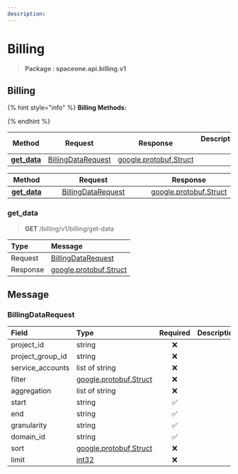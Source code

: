 ```yaml
---
description:  
---
```

# Billing

>  **Package : spaceone.api.billing.v1**

## Billing

{% hint style="info" %}
**Billing Methods:**

{%  endhint %}


| Method | Request | Response | Description &nbsp; &nbsp; &nbsp; &nbsp; &nbsp; &nbsp; &nbsp; &nbsp; &nbsp; &nbsp; &nbsp; |
| :-----: | :--------: | :--------: | :-------------------- |
| [**get_data**](billing.md#get_data)|   [BillingDataRequest](billing.md#billingdatarequest) |  [google.protobuf.Struct](https://github.com/protocolbuffers/protobuf/blob/master/src/google/protobuf/struct.proto)|  |TEST

| Method | Request | Response | Description &nbsp; &nbsp; &nbsp; &nbsp; &nbsp; &nbsp; &nbsp; &nbsp; &nbsp; &nbsp; &nbsp; |
| :-----: | :--------: | :--------: | :-------------------- |
|<div style="width:70px; text-align:center;">  [**get_data**](billing.md#get_data) </div> | <div style="width:200px; text-align:center;">    [BillingDataRequest](billing.md#billingdatarequest)  </div> | <div style="width:200px; text-align:center;">  [google.protobuf.Struct](https://github.com/protocolbuffers/protobuf/blob/master/src/google/protobuf/struct.proto) </div> | <div style="width:400px;">  </div> | 
 

 
### get_data
> **GET** /billing/v1/billing/get-data
>


| Type | Message |
| :--- | :--- |
| Request | [BillingDataRequest](billing.md#billingdatarequest) |
| Response | [google.protobuf.Struct](https://github.com/protocolbuffers/protobuf/blob/master/src/google/protobuf/struct.proto) |


## 

## Message

### BillingDataRequest
| Field | Type | Required | Description |
| :--- | :--- | :---: | :--- |
| project_id |string|❌| |
| project_group_id |string|❌| |
| service_accounts |list of string|❌| |
| filter |[google.protobuf.Struct](https://github.com/protocolbuffers/protobuf/blob/master/src/google/protobuf/struct.proto)|❌| |
| aggregation |list of string|❌| |
| start |string|✅| |
| end |string|✅| |
| granularity |string|✅| |
| domain_id |string|✅| |
| sort |[google.protobuf.Struct](https://github.com/protocolbuffers/protobuf/blob/master/src/google/protobuf/struct.proto)|❌| |
| limit |[int32](https://github.com/protocolbuffers/protobuf/blob/master/src/google/protobuf/type.proto)|❌| |
